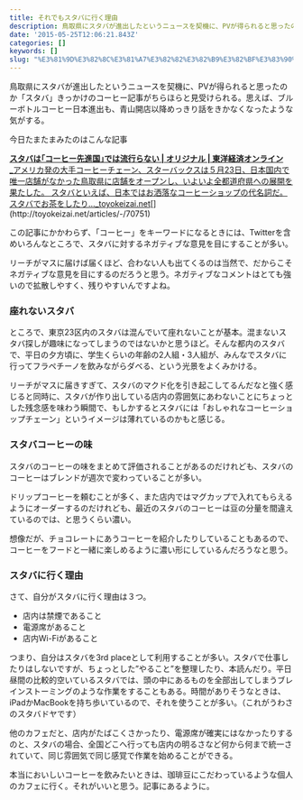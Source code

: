 ```yaml
---
title: それでもスタバに行く理由
description: 鳥取県にスタバが進出したというニュースを契機に、PVが得られると思ったのか「スタバ」きっかけのコーヒー記事がちらほらと見受けられる。思えば、ブルーボトルコーヒー日本進出も、青山開店以降めっきり話をきかなくなったような気がする。
date: '2015-05-25T12:06:21.843Z'
categories: []
keywords: []
slug: "%E3%81%9D%E3%82%8C%E3%81%A7%E3%82%82%E3%82%B9%E3%82%BF%E3%83%90%E3%81%AB%E8%A1%8C%E3%81%8F%E7%90%86%E7%94%B1"
---
```

鳥取県にスタバが進出したというニュースを契機に、PVが得られると思ったのか「スタバ」きっかけのコーヒー記事がちらほらと見受けられる。思えば、ブルーボトルコーヒー日本進出も、青山開店以降めっきり話をきかなくなったような気がする。

今日たまたまみたのはこんな記事

[**スタバは｢コーヒー先進国｣では流行らない | オリジナル | 東洋経済オンライン**  
_アメリカ発の大手コーヒーチェーン、スターバックスは５月23日、日本国内で唯一店舗がなかった鳥取県に店舗をオープンし、いよいよ全都道府県への展開を果たした。 スタバといえば、日本ではお洒落なコーヒーショップの代名詞だ。スタバでお茶をしたり…_toyokeizai.net](http://toyokeizai.net/articles/-/70751 "http://toyokeizai.net/articles/-/70751")[](http://toyokeizai.net/articles/-/70751)

この記事にかかわらず、「コーヒー」をキーワードになるときには、Twitterを含めいろんなところで、スタバに対するネガティブな意見を目にすることが多い。

リーチがマスに届けば届くほど、合わない人も出てくるのは当然で、だからこそネガティブな意見を目にするのだろうと思う。ネガティブなコメントはとても強いので拡散しやすく、残りやすいんですよね。

### 座れないスタバ

ところで、東京23区内のスタバは混んでいて座れないことが基本。混まないスタバ探しが趣味になってしまうのではないかと思うほど。そんな都内のスタバで、平日の夕方頃に、学生くらいの年齢の2人組・3人組が、みんなでスタバに行ってフラペチーノを飲みながらダベる、という光景をよくみかける。

リーチがマスに届きすぎて、スタバのマクド化を引き起こしてるんだなと強く感じると同時に、スタバが作り出している店内の雰囲気にあわないことにちょっとした残念感を味わう瞬間で、もしかするとスタバには「おしゃれなコーヒーショップチェーン」というイメージは薄れているのかもと感じる。

### スタバコーヒーの味

スタバのコーヒーの味をまとめて評価されることがあるのだけれども、スタバのコーヒーはブレンドが週次で変わっていることが多い。

ドリップコーヒーを頼むことが多く、また店内ではマグカップで入れてもらえるようにオーダーするのだけれども、最近のスタバのコーヒーは豆の分量を間違えているのでは、と思うくらい濃い。

想像だが、チョコレートにあうコーヒーを紹介したりしていることもあるので、コーヒーをフードと一緒に楽しめるように濃い形にしているんだろうなと思う。

### スタバに行く理由

さて、自分がスタバに行く理由は３つ。

*   店内は禁煙であること
*   電源席があること
*   店内Wi-Fiがあること

つまり、自分はスタバを3rd placeとして利用することが多い。スタバで仕事したりはしないですが、ちょっとした”やること”を整理したり、本読んだり。平日昼間の比較的空いているスタバでは、頭の中にあるものを全部出してしまうブレインストーミングのような作業をすることもある。時間がありそうなときは、iPadかMacBookを持ち歩いているので、それを使うことが多い。（これがうわさのスタバドヤです）

他のカフェだと、店内がたばこくさかったり、電源席が確実にはなかったりするのと、スタバの場合、全国どこへ行っても店内の明るさなど何から何まで統一されていて、同じ雰囲気で同じ感覚で作業を始めることができる。

本当においしいコーヒーを飲みたいときは、珈琲豆にこだわっているような個人のカフェに行く。それがいいと思う。記事にあるように。